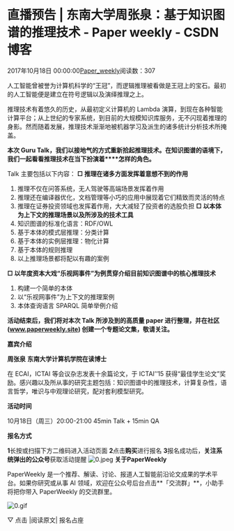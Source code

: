 
# 直播预告 | 东南大学周张泉：基于知识图谱的推理技术 - Paper weekly - CSDN博客


2017年10月18日 00:00:00[Paper_weekly](https://me.csdn.net/c9Yv2cf9I06K2A9E)阅读数：307


人工智能曾被誉为计算机科学的“王冠”，而逻辑推理被看做是王冠上的宝石。最初的人工智能便是建立在符号逻辑以及演绎推理之上。

推理技术有着悠久的历史，从最初定义计算机的 Lambda 演算，到现在各种智能计算平台；从上世纪的专家系统，到目前的大规模知识库服务，无不闪现着推理的身影。然而随着发展，推理技术渐渐地被机器学习及派生的诸多统计分析技术所掩盖。

**本次 Guru Talk，我们以接地气的方式重新拾起推理技术。在知识图谱的语境下，我们一起看看推理技术在当下扮演着****怎样的角色。**

Talk 主要包括以下内容：
**□ 推理在诸多方面发挥着意想不到的作用**
1. 推理不仅在问答系统，无人驾驶等高端场景发挥着作用
2. 推理还在编译器优化，文档管理等小巧的应用中展现着它们精致而灵活的特点
3. 推理在证券投资领域也发挥着作用，大大减轻了投资者的选股负担
**□ 以本体为上下文的推理场景以及所涉及的技术工具**
1. 知识图谱的标准化语言：RDF/OWL
2. 基于本体的模式层推理：分类计算
3. 基于本体的实例层推理：物化计算
4. 基于本体的规则推理
5. 以上推理场景都将配以有趣的案例

**□ 以年度资本大戏“乐视网事件”为例贯穿介绍目前知识图谱中的核心推理技术**
1. 构建一个简单的本体
2. 以“乐视网事件”为上下文的推理案例
3. 本体查询语言 SPARQL 简单举例介绍

**活动结束后，我们将对本次 Talk 所涉及到的高质量 paper 进行整理，并在社区 (****www.paperweekly.site****) 创建一个专题论文集，敬请关注。**

**嘉宾介绍**

**周张泉**
**东南大学计算机学院在读博士**

在 ECAI，ICTAI 等会议杂志发表十余篇论文，于 ICTAI’’15 获得“最佳学生论文”奖励。感兴趣以及所从事的研究主题包括：知识图谱中的推理技术，计算复杂性，语言哲学，唯识与中观理论研究，配对套利模型研究。

**活动时间**

10月18日（周三）20:00-21:00
45min Talk + 15min QA

**报名方式**

**1**长按或扫描下方二维码进入活动页面
**2**点击**购买**进行报名
**3**报名成功后，**关注系统弹出的公众号**获取活动提醒
![0.jpeg](https://ss.csdn.net/p?https://mmbiz.qpic.cn/mmbiz_jpg/VBcD02jFhgl9qrwuXS7D8F2ZLyZNmqfW0hIibNeibz4VEA8wQVZjACNxZQpyjdUXG0y3icmE0xl1Zs5icFd8Hl8oicA/0.jpeg)
**关于PaperWeekly**

PaperWeekly 是一个推荐、解读、讨论、报道人工智能前沿论文成果的学术平台。如果你研究或从事 AI 领域，欢迎在公众号后台点击**「交流群」**，小助手将把你带入 PaperWeekly 的交流群里。

![0.gif](https://ss.csdn.net/p?https://mmbiz.qpic.cn/mmbiz_gif/VBcD02jFhgl9qrwuXS7D8F2ZLyZNmqfWibCVlSbGBVCrd80blia0iaiaKuVk5p1tWP8tCaIiaYxiaQwiacIOlu9yOw6Mg/0.gif)

▽ 点击 |阅读原文|
 报名占座


